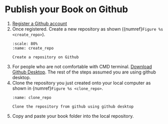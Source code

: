 # Publish your Book on Github

1. [Register a Github account](github.com)
2. Once registered. Create a new repository as shown ({numref}`Figure %s <create_repo>`).
    ```{figure} /_static/steps/create_repo.png
    :scale: 80%
    :name: create_repo

    Create a repository on Github
    ```
3. For people who are not comfortable with CMD terminal. [Download Github Desktop](https://desktop.github.com/). The rest of the steps assumed you are using github desktop.
4. Clone the repository you just created onto your local computer as shown in {numref}`Figure %s <clone_repo>`.
    ```{figure} /_static/steps/clone_repo.png
    :name: clone_repo

    Clone the repository from github using github desktop
    ```
5. Copy and paste your book folder into the local repository.
